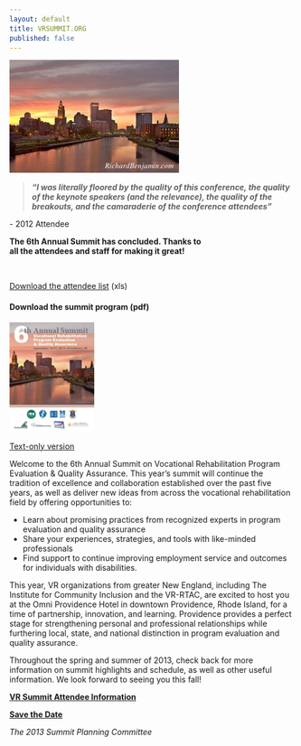 ```yaml
---
layout: default
title: VRSUMMIT.ORG
published: false
---
```


<div id="jc_pic_right"><img src="/img/providence_skyline_jc.jpg" alt="providence skyline" />
<div id="jc_pull">
	<blockquote><em><b>“I was literally floored by the 
quality of this conference, 
the quality of the keynote 
speakers (and the relevance), 
the quality of the breakouts, 
and the camaraderie of the 
conference attendees”</b></em></blockquote>
<p>- 2012 Attendee</p>
</div>
	</div>





<div class="alert alert-info" style="max-width:350px;">
<p><strong>The 6th Annual Summit has concluded. Thanks to all the attendees and staff for making it great!</strong></p>
<br />
<p><a class="btn btn-primary" href="/files/vr_summit_attendee_list.xls">Download the attendee list</a>  (xls)</p>

</div>
<h4>Download the summit program (pdf)</h4>
<p><a href="/assets/6th_Annual_VR_Summit_Program.pdf"><img src="/assets/6th_Annual_VR_Summit_Program_.png" alt="summit program cover" /></a></p>
<p><a href="/assets/6th_Annual_Summit_Program_TEXT.docx">Text-only version</a></p>
Welcome to the 6th Annual Summit on Vocational Rehabilitation Program Evaluation & Quality Assurance. This year’s summit will continue the tradition of excellence and collaboration established over the past five years, as well as deliver new ideas from across the vocational rehabilitation field by offering opportunities to:

* Learn about promising practices from recognized experts in program evaluation and quality assurance
* Share your experiences, strategies, and tools with like-minded professionals
* Find support to continue improving employment service and outcomes for individuals with disabilities.

This year, VR organizations from greater New England, including The Institute for Community Inclusion and the VR-RTAC, are excited to host you at the Omni Providence Hotel in downtown Providence, Rhode Island, for a time of partnership, innovation, and learning. Providence provides a perfect stage for strengthening personal and professional relationships while furthering local, state, and national distinction in program evaluation and quality assurance.  

Throughout the spring and summer of 2013, check back for more information on summit highlights and schedule, as well as other useful information. We look forward to seeing you this fall!

<p><strong><a href="files/VRSummit6_attendee_info.pdf">VR Summit Attendee Information</a></strong></p>

**[Save the Date](/files/Summit6_Save_the_Date.pdf)**

*The 2013 Summit Planning Committee*